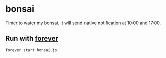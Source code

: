 # bonsai
Timer to water my bonsai. It will send native notification at 10:00 and 17:00.

## Run with [forever](https://www.npmjs.com/package/forever)
`forever start bonsai.js`
